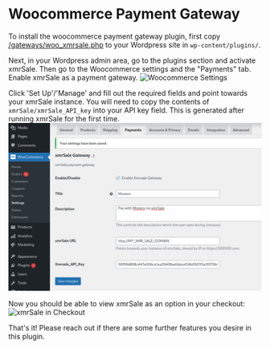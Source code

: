# Woocommerce Payment Gateway
To install the woocommerce payment gateway plugin, first copy [/gateways/woo_xmrsale.php](/gateways/woo_xmrsale.php) to your Wordpress site in `wp-content/plugins/`.

Next, in your Wordpress admin area, go to the plugins section and activate xmrSale. Then go to the Woocommerce settings and the "Payments" tab. Enable xmrSale as a payment gateway.
![Woocommerce Settings](https://user-images.githubusercontent.com/24557779/104807944-c74b2100-5836-11eb-8dba-dfaf8b5f5e1f.png)

Click 'Set Up'/'Manage' and fill out the required fields and point towards your xmrSale instance. You will need to copy the contents of `xmrSale/xmrSale_API_key` into your API key field. This is generated after running xmrSale for the first time.
![xmrSale Settings](woo_store_settings.png)

Now you should be able to view xmrSale as an option in your checkout:
![xmrSale in Checkout](https://user-images.githubusercontent.com/24557779/105259742-7776ac00-5be0-11eb-82fd-9d82a7f1316b.png)

That's it! Please reach out if there are some further features you desire in this plugin.
